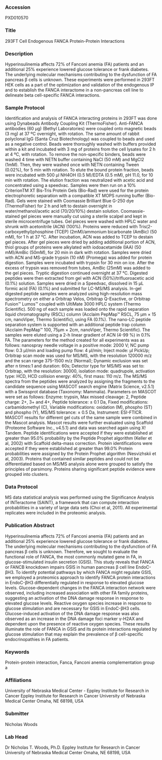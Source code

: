 ### Accession
PXD010570

### Title
293FT Cell Endogenous FANCA Protein-Protein Interactions

### Description
Hyperinsulinemia affects 72% of Fanconi anemia (FA) patients and an additional 25% experience lowered glucose tolerance or frank diabetes. The underlying molecular mechanisms contributing to the dysfunction of FA pancreas β cells is unknown. These experiments were performed in 293FT HEK cells as a part of the optimization and validation of the endogenous IP and to establish the FANCA interactome in a non-pancreas cell line to delineate beta cell-specific FANCA interactions.

### Sample Protocol
Identification and analysis of FANCA interacting proteins in 293FT was done using Dynabeads Antibody Coupling Kit (ThermoFisher). Anti-FANCA antibodies (60 µg) (Bethyl Laboratories) were coupled onto magnetic beads (3 mg) at 37 ºC overnight, with rotation. The same amount of rabbit polyclonal IgG (Santa Cruz Biotechnology) was coupled to beads and used as a negative control. Beads were thoroughly washed with buffers provided within a kit and incubated with 3 mg of proteins from the cell lysates for 2 h at 4 ºC, with rotation. To remove the non-specific binders, beads were washed 4 time with NETN buffer containing NaCl (50 mM) and MgCl2 (1mM). Then, they were washed once with NETN containing Tween (0.02%), for 5 min with rotation. To elute the bound protein fraction, beads were incubated with 500 µl NH4OH (0.5 M)/EDTA (0.5 mM), pH 11.0, for 10 min with rotation. The elution fraction was neutralized with acetic acid and concentrated using a speedvac. Samples were then run on a 10% CriterionTM XT Bis-Tris Protein Gels (Bio-Rad) were used for the protein electrophoretic separation with a compatible XT MOPS running buffer (Bio-Rad). Gels were stained with Coomassie Brilliant Blue G-250 dye (ThermoFisher) for 2 h and left to destain overnight in water/methanol/acetic acid (70/20/10%) destain solution. Coomassie-stained gel pieces were manually cut using a sterile scalpel and kept in sterile microcentrifuge tubes. Gel pieces were washed with HPLC water and shrunk with acetonitrile (ACN) (100%). Proteins were reduced with Tris(2-carboxyethyl)phosphine (TCEP) (2mM)/ammonium bicarbonate (AmBic) (50 mM), for 1 h at 37 °C. After incubation, ACN was added to TCEP to destain gel pieces. After gel pieces were dried by adding additional portion of ACN, thiol groups of proteins were alkylated with iodoacetamide (IAA) (50 mM)/AmBic (50mM), for 20 min in dark with rotation. Samples were dried with ACN and MS-grade trypsin (10 nM) (Promega) was added for protein digestion. Samples were incubated with trypsin for 30 min on ice. After the excess of trypsin was removed from tubes, AmBic (25mM) was added to the gel pieces. Tryptic digestion continued overnight at 37 °C. Digested peptides were then extracted from gel with ACN (50%)/trifluoroacetic acid (0.1%) solution. Samples were dried in a Speedvac, dissolved in 15 µL formic acid (FA) (0.1%) and submitted for LC-MS/MS analysis. In-gel digested peptide samples were analyzed using high-resolution mass spectrometry on either a Orbitrap Velos, Orbitrap Q-Exactive, or Orbitrap Fusion™ Lumos™ coupled with UltiMate 3000 HPLC system (Thermo Scientific). 500 ng of each sample was loaded onto the rapid separation liquid chromatography (RSCL) column (Acclaim PepMap™ RSCL, 75 µm × 15 cm, nanoViper, Thermo Scientific), using FA (0.1%). The nano-LC peptide separation system is supported with an additional peptide trap column (Acclaim PepMap™ 100, 75µm × 2cm, nanoViper, Thermo Scientific). The samples were eluted using a 2-h linear gradient of ACN (4-99 %) in 0.1% FA. The parameters for the method created for all experiments was as follows: nanospray needle voltage in a positive mode: 2000 V; NC pump flow: 0.3 µl/min and loading pump flow: 4  µl/min; Inject mode: µl PickUp;  Orbitrap scan mode was used for MS/MS, with the resolution 120000 m/z and the scan range 375-1500 m/z (Normal); Dynamic exclusion was set after n times:1 and duration: 60s;  Detector type for MS/MS was set to: Orbitrap, with the resolution: 30000, isolation mode: quadrupole, activation type: HCD, HCD collision energy: 40%, first mass: 110 m/z. The MS/MS spectra from the peptides were analyzed by assigning the fragments to the candidate sequence using MASCOT search engine (Matrix Science, v2.5.1) with a Swissprot database (Taxonomy: Mammalia). Parameters on MASCOT were set as follows: Enzyme: trypsin, Max missed cleavage: 2, Peptide charge: 2+, 3+ and 4+, Peptide tolerance: ± 0.1 Da, Fixed modifications: carbamidomethyl (C), Variable modifications: oxidation (M), phospho (ST) and phospho (Y), MS/MS tolerance: ± 0.5 Da, Instrument: ESI-FTICR. MASCOT results for different gel cuts of the same sample were combined in the Mascot analysis. Mascot results were further evaluated using Scaffold (Proteome Software Inc., v4.5.1) and data was searched again using X! Tandem. Peptide identifications were accepted if they were established at greater than 95.0% probability by the Peptide Prophet algorithm (Keller et al, 2002) with Scaffold delta-mass correction. Protein identifications were accepted if they were established at greater than 99.0% Protein probabilities were assigned by the Protein Prophet algorithm (Nesvizhskii et al, 2003). Proteins that contained similar peptides and could not be differentiated based on MS/MS analysis alone were grouped to satisfy the principles of parsimony. Proteins sharing significant peptide evidence were grouped into clusters.

### Data Protocol
MS data statistical analysis was performed using the Significance Analysis of INTeractome (SAINT), a framework that can compute interaction probabilities in a variety of large data sets (Choi et al, 2011). All experimental replicates were included in the proteomic analysis.

### Publication Abstract
Hyperinsulinemia affects 72% of Fanconi anemia (FA) patients and an additional 25% experience lowered glucose tolerance or frank diabetes. The underlying molecular mechanisms contributing to the dysfunction of FA pancreas &#x3b2; cells is unknown. Therefore, we sought to evaluate the functional role of FANCA, the most commonly mutated gene in FA, in glucose-stimulated insulin secretion (GSIS). This study reveals that FANCA or FANCB knockdown impairs GSIS in human pancreas &#x3b2; cell line EndoC-&#x3b2;H3. To identify potential pathways by which FANCA might regulate GSIS, we employed a proteomics approach to identify FANCA protein interactions in EndoC-&#x3b2;H3 differentially regulated in response to elevated glucose levels. Glucose-dependent changes in the FANCA interaction network were observed, including increased association with other FA family proteins, suggesting an activation of the DNA damage response in response to elevated glucose levels. Reactive oxygen species increase in response to glucose stimulation and are necessary for GSIS in EndoC-&#x3b2;H3 cells. Glucose-induced activation of the DNA damage response was also observed as an increase in the DNA damage foci marker &#x3b3;-H2AX and dependent upon the presence of reactive oxygen species. These results illuminate the role of FANCA in GSIS and its protein interactions regulated by glucose stimulation that may explain the prevalence of &#x3b2; cell-specific endocrinopathies in FA patients.

### Keywords
Protein-protein interaction, Fanca, Fanconi anemia complementation group a

### Affiliations
University of Nebraska Medical Center - Eppley Institute for Research in Cancer
Eppley Institute for Research in Cancer University of Nebraska Medical Center Omaha, NE 68198, USA

### Submitter
Nicholas Woods

### Lab Head
Dr Nicholas T. Woods, Ph.D.
Eppley Institute for Research in Cancer University of Nebraska Medical Center Omaha, NE 68198, USA


